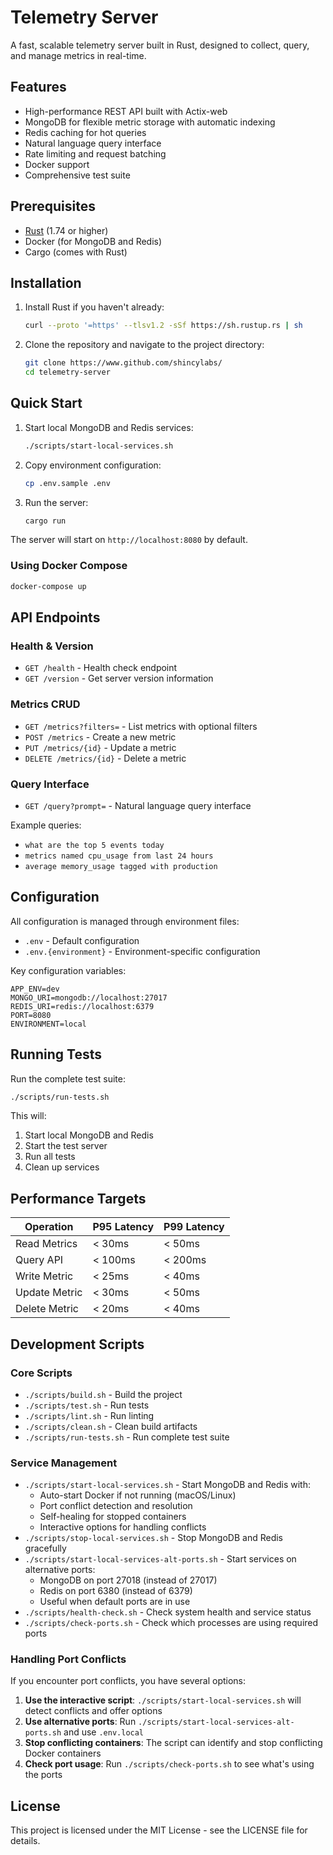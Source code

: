 # Telemetry Server

A fast, scalable telemetry server built in Rust, designed to collect, query, and manage metrics in real-time.

## Features

- High-performance REST API built with Actix-web
- MongoDB for flexible metric storage with automatic indexing
- Redis caching for hot queries
- Natural language query interface
- Rate limiting and request batching
- Docker support
- Comprehensive test suite

## Prerequisites

- [Rust](https://rustup.rs/) (1.74 or higher)
- Docker (for MongoDB and Redis)
- Cargo (comes with Rust)

## Installation

1. Install Rust if you haven't already:

   ```bash
   curl --proto '=https' --tlsv1.2 -sSf https://sh.rustup.rs | sh
   ```

2. Clone the repository and navigate to the project directory:
   ```bash
   git clone https://www.github.com/shincylabs/
   cd telemetry-server
   ```

## Quick Start

1. Start local MongoDB and Redis services:
   ```bash
   ./scripts/start-local-services.sh
   ```

2. Copy environment configuration:
   ```bash
   cp .env.sample .env
   ```

3. Run the server:
   ```bash
   cargo run
   ```

The server will start on `http://localhost:8080` by default.

### Using Docker Compose

```bash
docker-compose up
```

## API Endpoints

### Health & Version
- `GET /health` - Health check endpoint
- `GET /version` - Get server version information

### Metrics CRUD
- `GET /metrics?filters=` - List metrics with optional filters
- `POST /metrics` - Create a new metric
- `PUT /metrics/{id}` - Update a metric
- `DELETE /metrics/{id}` - Delete a metric

### Query Interface
- `GET /query?prompt=` - Natural language query interface

Example queries:
- `what are the top 5 events today`
- `metrics named cpu_usage from last 24 hours`
- `average memory_usage tagged with production`

## Configuration

All configuration is managed through environment files:
- `.env` - Default configuration
- `.env.{environment}` - Environment-specific configuration

Key configuration variables:
```env
APP_ENV=dev
MONGO_URI=mongodb://localhost:27017
REDIS_URI=redis://localhost:6379
PORT=8080
ENVIRONMENT=local
```

## Running Tests

Run the complete test suite:
```bash
./scripts/run-tests.sh
```

This will:
1. Start local MongoDB and Redis
2. Start the test server
3. Run all tests
4. Clean up services

## Performance Targets

| Operation | P95 Latency | P99 Latency |
|-----------|-------------|-------------|
| Read Metrics | < 30ms | < 50ms |
| Query API | < 100ms | < 200ms |
| Write Metric | < 25ms | < 40ms |
| Update Metric | < 30ms | < 50ms |
| Delete Metric | < 20ms | < 40ms |

## Development Scripts

### Core Scripts
- `./scripts/build.sh` - Build the project
- `./scripts/test.sh` - Run tests
- `./scripts/lint.sh` - Run linting
- `./scripts/clean.sh` - Clean build artifacts
- `./scripts/run-tests.sh` - Run complete test suite

### Service Management
- `./scripts/start-local-services.sh` - Start MongoDB and Redis with:
  - Auto-start Docker if not running (macOS/Linux)
  - Port conflict detection and resolution
  - Self-healing for stopped containers
  - Interactive options for handling conflicts
- `./scripts/stop-local-services.sh` - Stop MongoDB and Redis gracefully
- `./scripts/start-local-services-alt-ports.sh` - Start services on alternative ports:
  - MongoDB on port 27018 (instead of 27017)
  - Redis on port 6380 (instead of 6379)
  - Useful when default ports are in use
- `./scripts/health-check.sh` - Check system health and service status
- `./scripts/check-ports.sh` - Check which processes are using required ports

### Handling Port Conflicts

If you encounter port conflicts, you have several options:

1. **Use the interactive script**: `./scripts/start-local-services.sh` will detect conflicts and offer options
2. **Use alternative ports**: Run `./scripts/start-local-services-alt-ports.sh` and use `.env.local`
3. **Stop conflicting containers**: The script can identify and stop conflicting Docker containers
4. **Check port usage**: Run `./scripts/check-ports.sh` to see what's using the ports

## License

This project is licensed under the MIT License - see the LICENSE file for details.
